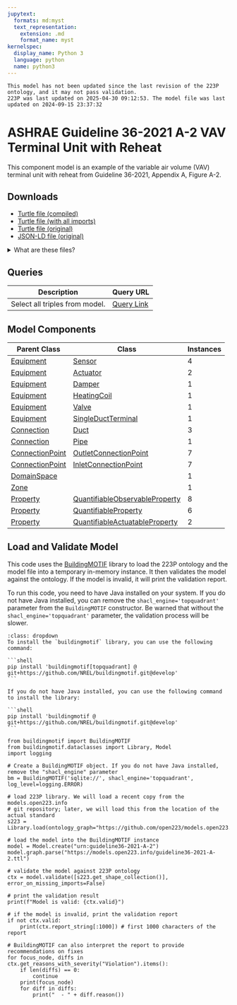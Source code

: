 ```yaml
---
jupytext:
  formats: md:myst
  text_representation:
    extension: .md
    format_name: myst
kernelspec:
  display_name: Python 3
  language: python
  name: python3
---
```


```{warning}
This model has not been updated since the last revision of the 223P ontology, and it may not pass validation.
223P was last updated on 2025-04-30 09:12:53. The model file was last updated on 2024-09-15 23:37:32
```
        
# ASHRAE Guideline 36-2021 A-2 VAV Terminal Unit with Reheat

This component model is an example of the variable air volume (VAV) terminal unit with reheat from Guideline 36-2021, Appendix A, Figure A-2.

## Downloads

- <a href="/compiled/guideline36-2021-A-2.ttl">Turtle file (compiled)</a>
- <a href="/withimports/guideline36-2021-A-2.ttl">Turtle file (with all imports)</a>
- <a href="/guideline36-2021-A-2.ttl">Turtle file (original)</a>
- <a href="/guideline36-2021-A-2.jsonld">JSON-LD file (original)</a>

<details>
<summary>What are these files?</summary>

- **Turtle file (original)**: This is the original source Turtle file that was provided to `models.open223.info`, usually as the output of some model creation tool.
- **Turtle file (compiled)**: This is the original Turtle file with all inferred relationships and values added through SHACL inference against the 223P ontology and other dependencies. **You should use this file for any further processing.** It does not contain any of the ontologies.
- **Turtle file (with all imports)**: This is the compiled Turtle file with all imports included in the file (223P ontology, QUDT ontology, and others). This is helpful when you do not want to deal with downloading and managing ontology dependencies. It is also much larger than the compiled file.
- **JSON-LD file (original)**: This is the original Turtle file converted to the JSON-LD format.

[Turtle](https://www.w3.org/TR/turtle/) is a syntax for RDF (Resource Description Framework) that is easy to read and write. It is a popular format for representing linked data. Parsers and serializers 
are available in many programming languages. [JSON-LD](https://json-ld.org) is a JSON-based format for linked data that is easy to use with JavaScript and other web technologies.
</details>
    
## Queries
| Description | Query URL |
|-------------|-----------|
| Select all triples from model. | <a href='https://query.open223.info/?query=PREFIX+s223%3A+%3Chttp%3A%2F%2Fdata.ashrae.org%2Fstandard223%23%3E+PREFIX+unit%3A+%3Chttp%3A%2F%2Fqudt.org%2Fvocab%2Funit%2F%3E+PREFIX+rdfs%3A+%3Chttp%3A%2F%2Fwww.w3.org%2F2000%2F01%2Frdf-schema%23%3E+PREFIX+rdf%3A+%3Chttp%3A%2F%2Fwww.w3.org%2F1999%2F02%2F22-rdf-syntax-ns%23%3E+PREFIX+quantitykind%3A+%3Chttp%3A%2F%2Fqudt.org%2Fvocab%2Fquantitykind%2F%3E+PREFIX+qudt%3A+%3Chttp%3A%2F%2Fqudt.org%2Fschema%2Fqudt%2F%3E+PREFIX+sh%3A+%3Chttp%3A%2F%2Fwww.w3.org%2Fns%2Fshacl%23%3E+PREFIX+owl%3A+%3Chttp%3A%2F%2Fwww.w3.org%2F2002%2F07%2Fowl%23%3E+%0ASELECT+%2A+WHERE+%7B%0A%09+%3Fs+%3Fp+%3Fo+%0A%7D%0A+LIMIT+10&url=https%3A%2F%2Fmodels.open223.info%2Fcompiled%2Fguideline36-2021-a-2.ttl'>Query Link</a> |

## Model Components
| Parent Class | Class | Instances |
|------------|-------|----------------|
| [Equipment](https://explore.open223.info/s223/Equipment.html) | [Sensor](https://explore.open223.info/s223/Sensor.html) | 4 |
| [Equipment](https://explore.open223.info/s223/Equipment.html) | [Actuator](https://explore.open223.info/s223/Actuator.html) | 2 |
| [Equipment](https://explore.open223.info/s223/Equipment.html) | [Damper](https://explore.open223.info/s223/Damper.html) | 1 |
| [Equipment](https://explore.open223.info/s223/Equipment.html) | [HeatingCoil](https://explore.open223.info/s223/HeatingCoil.html) | 1 |
| [Equipment](https://explore.open223.info/s223/Equipment.html) | [Valve](https://explore.open223.info/s223/Valve.html) | 1 |
| [Equipment](https://explore.open223.info/s223/Equipment.html) | [SingleDuctTerminal](https://explore.open223.info/s223/SingleDuctTerminal.html) | 1 |
| [Connection](https://explore.open223.info/s223/Connection.html) | [Duct](https://explore.open223.info/s223/Duct.html) | 3 |
| [Connection](https://explore.open223.info/s223/Connection.html) | [Pipe](https://explore.open223.info/s223/Pipe.html) | 1 |
| [ConnectionPoint](https://explore.open223.info/s223/ConnectionPoint.html) | [OutletConnectionPoint](https://explore.open223.info/s223/OutletConnectionPoint.html) | 7 |
| [ConnectionPoint](https://explore.open223.info/s223/ConnectionPoint.html) | [InletConnectionPoint](https://explore.open223.info/s223/InletConnectionPoint.html) | 7 |
| [DomainSpace](https://explore.open223.info/s223/DomainSpace.html) | [](https://explore.open223.info/s223/.html) | 1 |
| [Zone](https://explore.open223.info/s223/Zone.html) | [](https://explore.open223.info/s223/.html) | 1 |
| [Property](https://explore.open223.info/s223/Property.html) | [QuantifiableObservableProperty](https://explore.open223.info/s223/QuantifiableObservableProperty.html) | 8 |
| [Property](https://explore.open223.info/s223/Property.html) | [QuantifiableProperty](https://explore.open223.info/s223/QuantifiableProperty.html) | 6 |
| [Property](https://explore.open223.info/s223/Property.html) | [QuantifiableActuatableProperty](https://explore.open223.info/s223/QuantifiableActuatableProperty.html) | 2 |


## Load and Validate Model

This code uses the [BuildingMOTIF](https://github.com/NREL/BuildingMOTIF) library to load the 223P ontology and the model file into a temporary in-memory instance.
It then validates the model against the ontology. If the model is invalid, it will print the validation report.

To run this code, you need to have Java installed on your system. If you do not have Java installed, you can remove the `shacl_engine='topquadrant'` parameter from the `BuildingMOTIF` constructor.
Be warned that without the `shacl_engine='topquadrant'` parameter, the validation process will be slower.

````{note} BuildingMOTIF installation
:class: dropdown
To install the `buildingmotif` library, you can use the following command:

```shell
pip install 'buildingmotif[topquadrant] @ git+https://github.com/NREL/buildingmotif.git@develop'
```

If you do not have Java installed, you can use the following command to install the library:

```shell
pip install 'buildingmotif @ git+https://github.com/NREL/buildingmotif.git@develop'
```
````


```{code-cell} python3
from buildingmotif import BuildingMOTIF
from buildingmotif.dataclasses import Library, Model
import logging

# Create a BuildingMOTIF object. If you do not have Java installed, remove the "shacl_engine" parameter
bm = BuildingMOTIF('sqlite://', shacl_engine='topquadrant', log_level=logging.ERROR)

# load 223P library. We will load a recent copy from the models.open223.info
# git repository; later, we will load this from the location of the actual standard
s223 = Library.load(ontology_graph="https://github.com/open223/models.open223.info/raw/main/ontologies/223p.ttl")

# load the model into the BuildingMOTIF instance
model = Model.create("urn:guideline36-2021-A-2")
model.graph.parse("https://models.open223.info/guideline36-2021-A-2.ttl")

# validate the model against 223P ontology
ctx = model.validate([s223.get_shape_collection()], error_on_missing_imports=False)

# print the validation result
print(f"Model is valid: {ctx.valid}")

# if the model is invalid, print the validation report
if not ctx.valid:
    print(ctx.report_string[:1000]) # first 1000 characters of the report

# BuildingMOTIF can also interpret the report to provide recommendations on fixes
for focus_node, diffs in ctx.get_reasons_with_severity("Violation").items():
    if len(diffs) == 0:
        continue
    print(focus_node)
    for diff in diffs:
        print("  - " + diff.reason())

```
